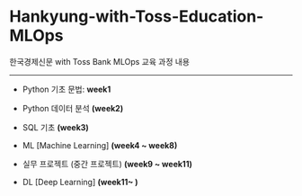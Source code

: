 # Hankyung-with-Toss-Education-MLOps
한국경제신문 with Toss Bank MLOps 교육 과정 내용

-----------------------------------------------------
* Python 기초 문법: **week1**
* Python 데이터 분석 **(week2)**

* SQL 기초 **(week3)**

* ML [Machine Learning] **(week4 ~ week8)**

* 실무 프로젝트 (중간 프로젝트) **(week9 ~ week11)**

* DL [Deep Learning] **(week11~ )**